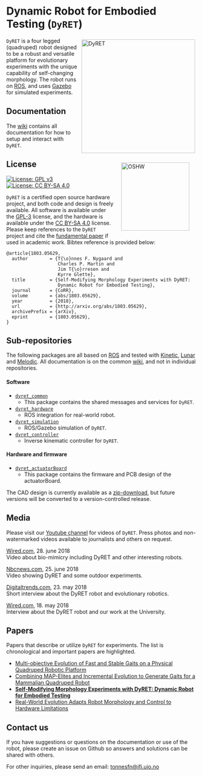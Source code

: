 # Dynamic Robot for Embodied Testing (`DyRET`)
<span><img src="http://robotikk.net/media/images/dyret_reconfig.gif" alt="DyRET" width="300" align="right" style="margin: 5px"/>

`DyRET` is a four legged (quadruped) robot designed to be a robust and versatile platform for evolutionary experiments with the unique capability of self-changing morphology. The robot runs on [ROS](https://ros.org), and uses [Gazebo](http://gazebosim.org/) for simulated experiments.

<a href="http://certificate.oshwa.org/"><img src="http://robotikk.net/media/images/dyret_oshw.png" alt="OSHW" width="180" style="margin: 20px" align="right"/></a>
## Documentation
The [wiki](https://github.com/dyret-robot/dyret_documentation/wiki)
contains all documentation for how to setup and interact with `DyRET`.

## License
[![License: GPL v3](https://img.shields.io/badge/License-GPL%20v3-blue.svg)](https://www.gnu.org/licenses/gpl-3.0)
[![License: CC BY-SA 4.0](https://img.shields.io/badge/License-CC%20BY--SA%204.0-lightgrey.svg)](https://creativecommons.org/licenses/by-sa/4.0/)  

`DyRET` is a certified open source hardware project, and both code and design is freely available. All software is available under the [GPL-3](http://www.gnu.org/licenses/gpl.html) license, and the hardware is available under the [CC BY-SA 4.0](https://creativecommons.org/licenses/by-sa/4.0/) license. Please keep references to the `DyRET` project and cite the [fundamental paper](https://arxiv.org/pdf/1803.05629) if used in academic work. Bibtex reference is provided below:

~~~~~~~~
@article{1803.05629,
  author        = {T{\o}nnes F. Nygaard and
                   Charles P. Martin and
                   Jim T{\o}rresen and
                   Kyrre Glette},
  title         = {Self-Modifying Morphology Experiments with DyRET:
                   Dynamic Robot for Embodied Testing},
  journal       = {CoRR},
  volume        = {abs/1803.05629},
  year          = {2018},
  url           = {http://arxiv.org/abs/1803.05629},
  archivePrefix = {arXiv},
  eprint        = {1803.05629},
}
~~~~~~~~

## Sub-repositories
The following packages are all based on [ROS](https://ros.org) and tested with [Kinetic](https://wiki.ros.org/kinetic), [Lunar](https://wiki.ros.org/lunar/) and [Melodic](https://wiki.ros.org/melodic). All documentation is on the common [wiki](https://github.com/dyret-robot/dyret_documentation/wiki), and not in individual repositories.

#### Software
- [`dyret_common`](https://github.com/dyret-robot/dyret_common)
    - This package contains the shared messages and services for `DyRET`.
- [`dyret_hardware`](https://github.com/dyret-robot/dyret_hardware)
    - ROS integration for real-world robot.
- [`dyret_simulation`](https://github.com/dyret-robot/dyret_simulation)
    - ROS/Gazebo simulation of `DyRET`.
- [`dyret_controller`](https://github.com/dyret-robot/dyret_controller)
    - Inverse kinematic controller for `DyRET`.

#### Hardware and firmware
- [`dyret_actuatorBoard`](https://github.com/dyret-robot/dyret_actuatorBoard)
    - This package contains the firmware and PCB design of the actuatorBoard.

The CAD design is currently available as a [zip-download](http://robotikk.net/sources/cad.zip), but future versions will be converted to a version-controlled release.

## Media

Please visit our [Youtube channel](https://www.youtube.com/playlist?list=PLRBn4we2TECqjgtN5yU7JDioblYnBLBsU) for videos of `DyRET`. Press photos and non-watermarked videos available to journalists and others on request.

[Wired.com](https://www.wired.com/story/how-roboticists-are-copying-nature-to-make-fantastical-machines/), 28. june 2018  
Video about bio-mimicry including DyRET and other interesting robots.

[Nbcnews.com](https://www.nbcnews.com/mach/video/how-a-shape-shifting-robot-is-learning-from-its-mistakes-1263383619716), 25. june 2018   
Video showing DyRET and some outdoor experiments.

[Digitaltrends.com](https://www.digitaltrends.com/cool-tech/dyret-robot-learns-to-walk/), 23. may 2018  
Short interview about the DyRET robot and evolutionary robotics.

[Wired.com](https://www.wired.com/story/the-shape-shifting-robot-that-evolves-by-falling-down/), 18. may 2018  
Interview about the DyRET robot and our work at the University.

## Papers
Papers that describe or utilize `DyRET` for experiments. The list is chronological and important papers are highlighted.

- [Multi-objective Evolution of Fast and Stable Gaits on a Physical Quadruped Robotic Platform](http://robotikk.net/pdf/papers/tonnesfn_ICES16.pdf)
- [Combining MAP-Elites and Incremental Evolution to Generate Gaits for a Mammalian Quadruped Robot](https://link.springer.com/chapter/10.1007/978-3-319-77538-8_48)
- [**Self-Modifying Morphology Experiments with DyRET: Dynamic Robot for Embodied Testing**](https://arxiv.org/pdf/1803.05629)
- [Real-World Evolution Adapts Robot Morphology and Control to Hardware Limitations](http://robotikk.net/pdf/papers/tonnesfn_GECCO18.pdf)

## Contact us
If you have suggestions or questions on the documentation or use of the robot, please create an issue on Github so answers and solutions can be shared with others.

For other inquiries, please send an email: [tonnesfn@ifi.uio.no](mailto:tonnesfn@ifi.uio.no)
